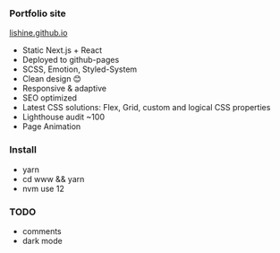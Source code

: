 ### Portfolio site

<a href="http://lishine.github.io" target="_blank">lishine.github.io</a>

- Static Next.js + React
- Deployed to github-pages
- SCSS, Emotion, Styled-System
- Clean design 😊
- Responsive & adaptive
- SEO optimized
- Latest CSS solutions: Flex, Grid, custom and logical CSS properties
- Lighthouse audit ~100
- Page Animation

### Install

- yarn
- cd www && yarn
- nvm use 12

### TODO
- comments
- dark mode
